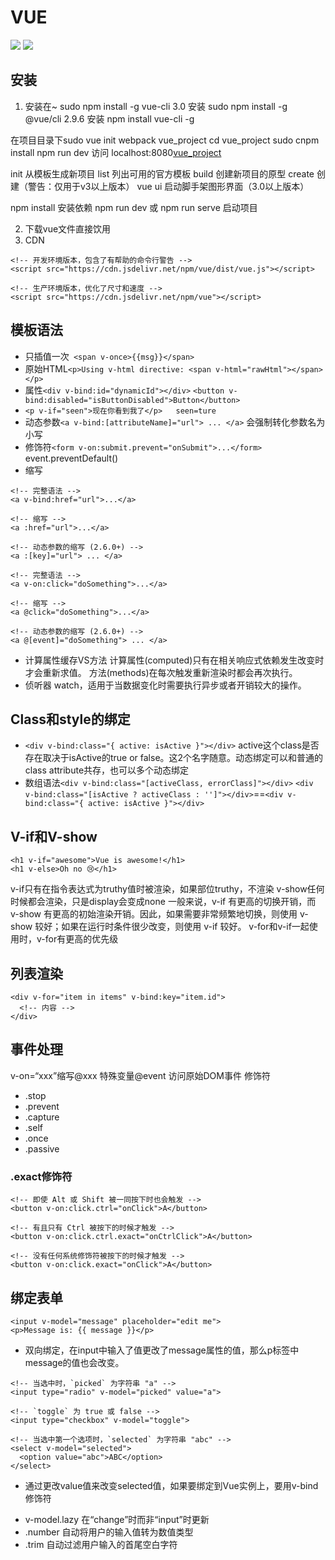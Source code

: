 # VUE
![](VUE/(null))
![](VUE/66C2FC9E-54E2-4ED1-9040-8B40CCBFBBDA.png)
## 安装
1. 安装在~ 
sudo npm install -g vue-cli
3.0 安装 sudo npm install -g @vue/cli
2.9.6 安装 npm install vue-cli -g

在项目目录下sudo vue init webpack vue_project
cd vue_project
sudo cnpm install
npm run dev
访问 localhost:8080[vue_project](http://localhost:8080/)


init  从模板生成新项目
list   列出可用的官方模板
build  创建新项目的原型
create 创建（警告：仅用于v3以上版本）
vue ui  启动脚手架图形界面（3.0以上版本）

npm install 安装依赖
npm run dev 或 npm run serve 启动项目

2. 下载vue文件直接饮用
3. CDN
```
<!-- 开发环境版本，包含了有帮助的命令行警告 -->
<script src="https://cdn.jsdelivr.net/npm/vue/dist/vue.js"></script>

<!-- 生产环境版本，优化了尺寸和速度 -->
<script src="https://cdn.jsdelivr.net/npm/vue"></script>
```
## 模板语法
* 只插值一次` <span v-once>{{msg}}</span>`
* 原始HTML`<p>Using v-html directive: <span v-html="rawHtml"></span></p>`
* 属性`<div v-bind:id="dynamicId"></div>`    `<button v-bind:disabled="isButtonDisabled">Button</button>`
* `<p v-if="seen">现在你看到我了</p>   seen=ture`
* 动态参数`<a v-bind:[attributeName]="url"> ... </a>` 会强制转化参数名为小写
* 修饰符`<form v-on:submit.prevent="onSubmit">...</form>` event.preventDefault()
* 缩写
```
<!-- 完整语法 -->
<a v-bind:href="url">...</a>

<!-- 缩写 -->
<a :href="url">...</a>

<!-- 动态参数的缩写 (2.6.0+) -->
<a :[key]="url"> ... </a>
```

```
<!-- 完整语法 -->
<a v-on:click="doSomething">...</a>

<!-- 缩写 -->
<a @click="doSomething">...</a>

<!-- 动态参数的缩写 (2.6.0+) -->
<a @[event]="doSomething"> ... </a>
```
* 计算属性缓存VS方法
计算属性(computed)只有在相关响应式依赖发生改变时才会重新求值。
方法(methods)在每次触发重新渲染时都会再次执行。
* 侦听器 watch，适用于当数据变化时需要执行异步或者开销较大的操作。
## Class和style的绑定
* `<div v-bind:class="{ active: isActive }"></div>`  active这个class是否存在取决于isActive的true or false。这2个名字随意。动态绑定可以和普通的class attribute共存，也可以多个动态绑定
* 数组语法`<div v-bind:class="[activeClass, errorClass]"></div>`
`<div v-bind:class="[isActive ? activeClass : '']"></div>`==`<div v-bind:class="{ active: isActive }"></div>`
## V-if和V-show
```
<h1 v-if="awesome">Vue is awesome!</h1>
<h1 v-else>Oh no 😢</h1>
```
v-if只有在指令表达式为truthy值时被渲染，如果部位truthy，不渲染
v-show任何时候都会渲染，只是display会变成none
一般来说，v-if 有更高的切换开销，而 v-show 有更高的初始渲染开销。因此，如果需要非常频繁地切换，则使用 v-show 较好；如果在运行时条件很少改变，则使用 v-if 较好。
v-for和v-if一起使用时，v-for有更高的优先级
## 列表渲染
```
<div v-for="item in items" v-bind:key="item.id">
  <!-- 内容 -->
</div>
```
## 事件处理
v-on=“xxx”缩写@xxx
特殊变量@event 访问原始DOM事件
修饰符
* .stop
* .prevent
* .capture
* .self
* .once
* .passive
### .exact修饰符
```
<!-- 即使 Alt 或 Shift 被一同按下时也会触发 -->
<button v-on:click.ctrl="onClick">A</button>

<!-- 有且只有 Ctrl 被按下的时候才触发 -->
<button v-on:click.ctrl.exact="onCtrlClick">A</button>

<!-- 没有任何系统修饰符被按下的时候才触发 -->
<button v-on:click.exact="onClick">A</button>
```
## 绑定表单
```
<input v-model="message" placeholder="edit me">
<p>Message is: {{ message }}</p>
```
* 双向绑定，在input中输入了值更改了message属性的值，那么p标签中message的值也会改变。
```
<!-- 当选中时，`picked` 为字符串 "a" -->
<input type="radio" v-model="picked" value="a">

<!-- `toggle` 为 true 或 false -->
<input type="checkbox" v-model="toggle">

<!-- 当选中第一个选项时，`selected` 为字符串 "abc" -->
<select v-model="selected">
  <option value="abc">ABC</option>
</select>
```
+ 通过更改value值来改变selected值，如果要绑定到Vue实例上，要用v-bind
修饰符
* v-model.lazy 在“change”时而非“input”时更新
* .number 自动将用户的输入值转为数值类型
* .trim 自动过滤用户输入的首尾空白字符














